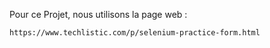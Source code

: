 Pour ce Projet, nous utilisons la page web :

```https://www.techlistic.com/p/selenium-practice-form.html```
